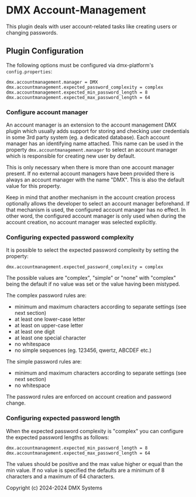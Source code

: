 
# DMX Account-Management

This plugin deals with user account-related tasks like creating users or changing passwords.

## Plugin Configuration

The following options must be configured via dmx-platform's `config.properties`:

```
dmx.accountmanagement.manager = DMX
dmx.accountmanagement.expected_password_complexity = complex
dmx.accountmanagement.expected_min_password_length = 8
dmx.accountmanagement.expected_max_password_length = 64
```

### Configure account manager
An account manager is an extension to the account management DMX plugin which usually adds support for storing and
checking user credentials in some 3rd party system (eg. a dedicated database). Each account manager has an identifying
name attached. This name can be used in the property `dmx.accountmanagement.manager` to select an account manager which
is responsible for creating new user by default.

This is only necessary when there is more than one account manager present. If no external account managers have been
provided there is always an account manager with the name "DMX". This is also the default value for this property.

Keep in mind that another mechanism in the account creation process optionally allows the developer to select an
account manager beforehand. If that mechanism is used, the configured account manager has no effect. In other word,
the configured account manager is only used when during the account creation, no account manager was selected
explicitly.

### Configuring expected password complexity
It is possible to select the expected password complexity by setting the property:
```
dmx.accountmanagement.expected_password_complexity = complex
```

The possible values are "complex", "simple" or "none" with "complex" being the default if no value was set or the value
having been mistyped.

The complex password rules are:
* minimum and maximum characters according to separate settings (see next section)
* at least one lower-case letter
* at least on upper-case letter
* at least one digit
* at least one special character
* no whitespace
* no simple sequences (eg. 123456, qwertz, ABCDEF etc.)

The simple password rules are:
* minimum and maximum characters according to separate settings (see next section)
* no whitespace

The password rules are enforced on account creation and password change.

### Configuring expected password length
When the expected password complexity is "complex" you can configure the expected password lengths as follows:

```
dmx.accountmanagement.expected_min_password_length = 8
dmx.accountmanagement.expected_max_password_length = 64
```

The values should be positive and the max value higher or equal than the min value. If no value is specified the
defaults are a minimum of 8 characters and a maximum of 64 characters.

Copyright (c) 2024-2024 DMX Systems
